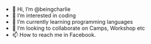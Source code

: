 - 👋 Hi, I’m @beingcharlie
- 👀 I’m interested in coding
- 🌱 I’m currently learning programming languages
- 💞️ I’m looking to collaborate on Camps, Workshop etc
- 📫 How to reach me in Facebook.

<!---
beingcharlie/beingcharlie is a ✨ special ✨ repository because its `README.md` (this file) appears on your GitHub profile.
You can click the Preview link to take a look at your changes.
--->
